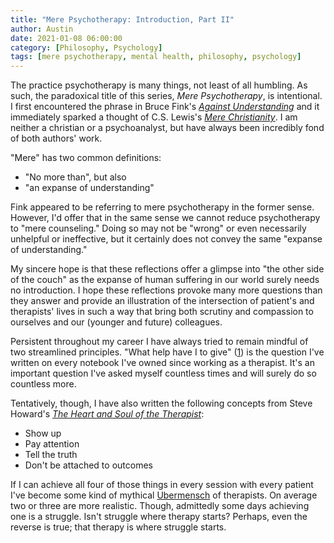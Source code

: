 ```yaml
---
title: "Mere Psychotherapy: Introduction, Part II"
author: Austin
date: 2021-01-08 06:00:00
category: [Philosophy, Psychology]
tags: [mere psychotherapy, mental health, philosophy, psychology]
---
```


The practice psychotherapy is many things, not least of all humbling.  As such, the paradoxical title of this series, *Mere Psychotherapy*, is intentional.  I first encountered the phrase in Bruce Fink's [*Against Understanding*](https://amzn.to/3q51jhJ) and it immediately sparked a thought of C.S. Lewis's [*Mere Christianity*](https://amzn.to/3hSl6xQ).  I am neither a christian or a psychoanalyst, but have always been incredibly fond of both authors' work.

"Mere" has two common definitions:

* "No more than", but also
* "an expanse of understanding"

Fink appeared to be referring to mere psychotherapy in the former sense.  However, I'd offer that in the same sense we cannot reduce psychotherapy to "mere counseling."  Doing so may not be "wrong" or even necessarily unhelpful or ineffective, but it certainly does not convey the same "expanse of understanding."

My sincere hope is that these reflections offer a glimpse into "the other side of the couch" as the expanse of human suffering in our world surely needs no introduction.  I hope these reflections provoke many more questions than they answer and provide an illustration of the intersection of patient's and therapists' lives in such a way that bring both scrutiny and compassion to ourselves and our (younger and future) colleagues.

Persistent throughout my career I have always tried to remain mindful of two streamlined principles.  "What help have I to give" ([1](https://www.researchgate.net/publication/272349202_What_help_have_I_to_give_A_therapist's_journey_to_Ground_Zero)) is the question I've written on every notebook I've owned since working as a therapist.  It's an important question I've asked myself countless times and will surely do so countless more.

Tentatively, though, I have also written the following concepts from Steve Howard's [*The Heart and Soul of the Therapist*](https://amzn.to/2MzJoB5):

* Show up
* Pay attention
* Tell the truth
* Don't be attached to outcomes

If I can achieve all four of those things in every session with every patient I've become some kind of mythical [Ubermensch](https://ccrma.stanford.edu/~pj97/Nietzsche.htm) of therapists.  On average two or three are more realistic.  Though, admittedly some days achieving one is a struggle.  Isn't struggle where therapy starts?  Perhaps, even the reverse is true; that therapy is where struggle starts.